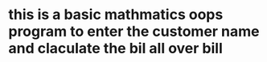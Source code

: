 # this is a basic mathmatics oops program to enter the customer name and claculate the bil all over bill
